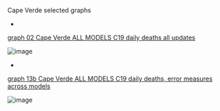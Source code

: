 Cape Verde selected graphs

*

[graph 02 Cape Verde ALL MODELS C19 daily deaths all updates](https://github.com/pourmalek/CovidLongitudinal/blob/main/output/countries/Cape%20Verde/graph%2002%20Cape%20Verde%20ALL%20MODELS%20C19%20daily%20deaths%20all%20updates.pdf)

![image](https://github.com/pourmalek/CovidLongitudinal/assets/30849720/08a34de9-ce58-4b11-9981-097cbac3ce83)

*

[graph 13b Cape Verde ALL MODELS C19 daily deaths, error measures across models](https://github.com/pourmalek/CovidLongitudinal/blob/main/output/countries/Cape%20Verde/graph%2013b%20Cape%20Verde%20ALL%20MODELS%20C19%20daily%20deaths%2C%20error%20measures%20across%20models.pdf)

![image](https://github.com/pourmalek/CovidLongitudinal/assets/30849720/28f133f4-bb8c-4454-a7e2-f2e44a694e83)

